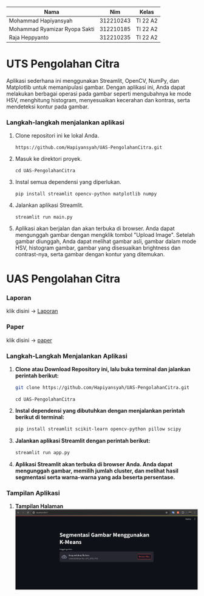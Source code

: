 | Nama  |  Nim | Kelas |
| ------------- | ------------- |------------- |
| Mohammad Hapiyansyah  | 312210243 | TI 22 A2 |
| Mohammad Ryamizar Ryopa Sakti  | 312210185 | TI 22 A2 |
| Raja Heppyanto  | 312210235 | TI 22 A2 |

# UTS Pengolahan Citra

Aplikasi sederhana ini menggunakan Streamlit, OpenCV, NumPy, dan Matplotlib untuk memanipulasi gambar. Dengan aplikasi ini, Anda dapat melakukan berbagai operasi pada gambar seperti mengubahnya ke mode HSV, menghitung histogram, menyesuaikan kecerahan dan kontras, serta mendeteksi kontur pada gambar.

### Langkah-langkah menjalankan aplikasi

1. Clone repositori ini ke lokal Anda.
   ```shell
   https://github.com/Hapiyansyah/UAS-PengolahanCitra.git
   ```

2. Masuk ke direktori proyek.
   ```shell
   cd UAS-PengolahanCitra
   ```

3. Instal semua dependensi yang diperlukan.
   ```shell
   pip install streamlit opencv-python matplotlib numpy
   ```

4. Jalankan aplikasi Streamlit.
   ```shell
   streamlit run main.py
   ```

5. Aplikasi akan berjalan dan akan terbuka di browser. Anda dapat mengunggah gambar dengan mengklik tombol "Upload Image". Setelah gambar diunggah, Anda dapat melihat gambar asli, gambar dalam mode HSV, histogram gambar, gambar yang disesuaikan brightness dan contrast-nya, serta gambar dengan kontur yang ditemukan.

# UAS Pengolahan Citra

### Laporan

klik disini -> [Laporan](https://github.com/Hapiyansyah/UAS-PengolahanCitra/raw/main/Laporan%20Pengolahan%20Citra.pdf)

### Paper

klik disini -> [paper](https://github.com/Febriyaninurhida123/UAS_PengolahanCitra/raw/main/csit%20(2).docx)

### Langkah-Langkah Menjalankan Aplikasi

1. **Clone atau Download Repository ini, lalu buka terminal dan jalankan perintah berikut:**
   ```bash
   git clone https://github.com/Hapiyansyah/UAS-PengolahanCitra.git
   ```
   ```
   cd UAS-PengolahanCitra
   ```
3. **Instal dependensi yang dibutuhkan dengan menjalankan perintah berikut di terminal:**
    ```bash
    pip install streamlit scikit-learn opencv-python pillow scipy
    ```

4. **Jalankan aplikasi Streamlit dengan perintah berikut:**
    ```bash
    streamlit run app.py
    ```
5. **Aplikasi Streamlit akan terbuka di browser Anda. Anda dapat mengunggah gambar, memilih jumlah cluster, dan melihat hasil segmentasi serta warna-warna yang ada beserta persentase.**

### Tampilan Aplikasi

1. **Tampilan Halaman**
![halaman](UASPengolahanCitra/pict/halaman.png)
